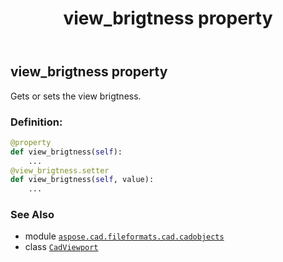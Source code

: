 ﻿---
title: view_brigtness property
second_title: Aspose.CAD for Python via .NET API References
description: 
type: docs
weight: 810
url: /python-net/aspose.cad.fileformats.cad.cadobjects/cadviewport/view_brigtness/
is_root: false
---

## view_brigtness property


Gets or sets the view brigtness.
### Definition:
```python
@property
def view_brigtness(self):
    ...
@view_brigtness.setter
def view_brigtness(self, value):
    ...
```

### See Also
* module [`aspose.cad.fileformats.cad.cadobjects`](../../)
* class [`CadViewport`](/cad/python-net/aspose.cad.fileformats.cad.cadobjects/cadviewport)
